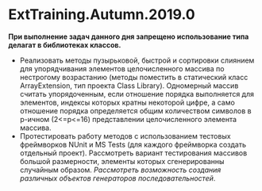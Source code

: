 # ExtTraining.Autumn.2019.0

**При выполнение задач данного дня запрещено использование типа делагат в библиотеках классов.**

- Реализовать методы пузырьковой, быстрой и сортировки слиянием для упорядчивания элементов целочисленного массива по нестрогому возрастанию (методы поместить в статический класс ArrayExtension, тип проекта Class Library). Одномерный массив считать упорядоченным, если отношение порядка выполняется для элементов, индексы которых кратны некоторой цифре, а само отношение порядка определяется общим количеством символов в p-ичном (2<=p<=16) представлении целочисленного элемента массива.
- Протестировать работу методов с использованием тестовых фреймворков NUnit и MS Tests (для каждого фреймворка создать отдельный проект). Рассмотреть вариант тестирования массивов большой размерности, элементы которых сгенерированны случайным образом. *Рассмотреть возможность создания различных объектов генераторов последовательностей*. 
